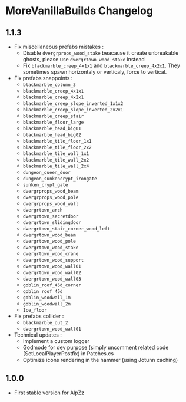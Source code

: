 # MoreVanillaBuilds Changelog

## 1.1.3
 - Fix miscellaneous prefabs mistakes : 
   - Disable `dvergrprops_wood_stake` beacause it create unbreakable ghosts, please use `dvergrtown_wood_stake` instead
   - Fix `blackmarble_creep_4x1x1` and `blackmarble_creep_4x2x1`. They sometimes spawn horizontaly or verticaly, force to vertical.
 - Fix prefabs snappoints : 
   - `blackmarble_column_3`
   - `blackmarble_creep_4x1x1`
   - `blackmarble_creep_4x2x1`
   - `blackmarble_creep_slope_inverted_1x1x2`
   - `blackmarble_creep_slope_inverted_2x2x1`
   - `blackmarble_creep_stair`
   - `blackmarble_floor_large`
   - `blackmarble_head_big01`
   - `blackmarble_head_big02`
   - `blackmarble_tile_floor_1x1`
   - `blackmarble_tile_floor_2x2`
   - `blackmarble_tile_wall_1x1`
   - `blackmarble_tile_wall_2x2`
   - `blackmarble_tile_wall_2x4`
   - `dungeon_queen_door`
   - `dungeon_sunkencrypt_irongate`
   - `sunken_crypt_gate`
   - `dvergrprops_wood_beam`
   - `dvergrprops_wood_pole`
   - `dvergrprops_wood_wall`
   - `dvergrtown_arch`
   - `dvergrtown_secretdoor`
   - `dvergrtown_slidingdoor`
   - `dvergrtown_stair_corner_wood_left`
   - `dvergrtown_wood_beam`
   - `dvergrtown_wood_pole`
   - `dvergrtown_wood_stake`
   - `dvergrtown_wood_crane`
   - `dvergrtown_wood_support`
   - `dvergrtown_wood_wall01`
   - `dvergrtown_wood_wall02`
   - `dvergrtown_wood_wall03`
   - `goblin_roof_45d_corner`
   - `goblin_roof_45d`
   - `goblin_woodwall_1m`
   - `goblin_woodwall_2m`
   - `Ice_floor`
 - Fix prefabs collider : 
   - `blackmarble_out_2`
   - `dvergrtown_wood_wall01`
 - Technical updates : 
   - Implement a custom logger
   - Godmode for dev purpose (simply uncomment related code (SetLocalPlayerPostfix) in Patches.cs
   - Optimize icons rendering in the hammer (using Jotunn caching)

## 1.0.0
 - First stable version for AlpZz
